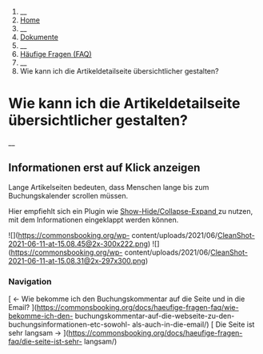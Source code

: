   1. __
  2. [ Home  ](https://commonsbooking.org/)
  3. __
  4. [ Dokumente  ](https://commonsbooking.org/dokumentation/)
  5. __
  6. [ Häufige Fragen (FAQ)  ](https://commonsbooking.org/docs/haeufige-fragen-faq/)
  7. __
  8. Wie kann ich die Artikeldetailseite übersichtlicher gestalten? 

#  Wie kann ich die Artikeldetailseite übersichtlicher gestalten?

__

##  Informationen erst auf Klick anzeigen

Lange Artikelseiten bedeuten, dass Menschen lange bis zum Buchungskalender
scrollen müssen.

Hier empfiehlt sich ein Plugin wie [ Show-Hide/Collapse-Expand
](https://de.wordpress.org/plugins/show-hidecollapse-expand/) zu nutzen, mit
dem Informationen eingeklappt werden können.

![](https://commonsbooking.org/wp-
content/uploads/2021/06/CleanShot-2021-06-11-at-15.08.45@2x-300x222.png)
![](https://commonsbooking.org/wp-
content/uploads/2021/06/CleanShot-2021-06-11-at-15.08.31@2x-297x300.png)

###  Navigation

[ ← Wie bekomme ich den Buchungskommentar auf die Seite und in die Email?
](https://commonsbooking.org/docs/haeufige-fragen-faq/wie-bekomme-ich-den-
buchungskommentar-auf-die-webseite-zu-den-buchungsinformationen-etc-sowohl-
als-auch-in-die-email/) [ Die Seite ist sehr langsam →
](https://commonsbooking.org/docs/haeufige-fragen-faq/die-seite-ist-sehr-
langsam/)

